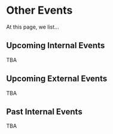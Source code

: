 
# Other Events

At this page, we list...

## Upcoming Internal Events

TBA

## Upcoming External Events

TBA

## Past Internal Events

TBA


<br/> <br/> <br/> <br/>
